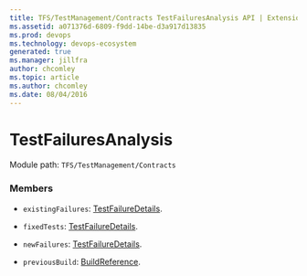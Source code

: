 ```yaml
---
title: TFS/TestManagement/Contracts TestFailuresAnalysis API | Extensions for Azure DevOps Services
ms.assetid: a071376d-6809-f9dd-14be-d3a917d13835
ms.prod: devops
ms.technology: devops-ecosystem
generated: true
ms.manager: jillfra
author: chcomley
ms.topic: article
ms.author: chcomley
ms.date: 08/04/2016
---
```


# TestFailuresAnalysis

Module path: `TFS/TestManagement/Contracts`


### Members

* `existingFailures`: [TestFailureDetails](../../../TFS/TestManagement/Contracts/TestFailureDetails.md). 

* `fixedTests`: [TestFailureDetails](../../../TFS/TestManagement/Contracts/TestFailureDetails.md). 

* `newFailures`: [TestFailureDetails](../../../TFS/TestManagement/Contracts/TestFailureDetails.md). 

* `previousBuild`: [BuildReference](../../../TFS/TestManagement/Contracts/BuildReference.md). 

